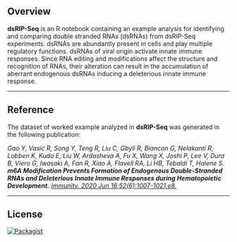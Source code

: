 ## Overview

 __dsRIP-Seq__ is an R notebook containing an example analysis for identifying and comparing double stranded RNAs  (dsRNAs) from dsRIP-Seq experiments. dsRNAs are abundantly present in cells and play multiple regulatory functions. dsRNAs of viral origin activate innate immune responses. Since RNA editing and modifications affect the structure and recognition of RNAs, their alteration can result in the accumulation of aberrant endogenous dsRNAs inducing a deleterious innate immune response.  

------------------------------------------------------------------------

## Reference

The dataset of worked example analyzed in __dsRIP-Seq__ was generated in the following publication:

*Gao Y, Vasic R, Song Y, Teng R, Liu C, Gbyli R, Biancon G, Nelakanti R, Lobben K, Kudo E, Liu W, Ardasheva A, Fu X, Wang X, Joshi P, Lee V, Dura B, Viero G, Iwasaki A, Fan R, Xiao A, Flavell RA, Li HB, Tebaldi T, Halene S.* 
***m6A Modification Prevents Formation of Endogenous Double-Stranded RNAs and Deleterious Innate Immune Responses during Hematopoietic Development.*** 
[*Immunity. 2020 Jun 16;52(6):1007-1021.e8.*](http://dx.doi.org/10.1016/j.immuni.2020.05.003)

------------------------------------------------------------------------

## License

[![Packagist](https://img.shields.io/packagist/l/doctrine/orm.svg?maxAge=2592000?style=flat)](https://opensource.org/licenses/MIT)
